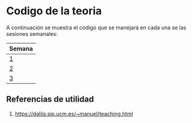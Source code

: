 # Codigo de la teoria

A continuación se muestra el código que se manejará en cada una se las sesiones semanales:

|Semana|
|:-----|
|[1](semana1)|
|[2](semana2)|
|[3](semana3)|

## Referencias de utilidad
1.  https://dalila.sip.ucm.es/~manuel/teaching.html

